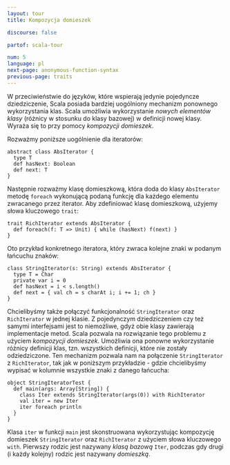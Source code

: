 ```yaml
---
layout: tour
title: Kompozycja domieszek

discourse: false

partof: scala-tour

num: 5
language: pl
next-page: anonymous-function-syntax
previous-page: traits
---
```


W przeciwieństwie do języków, które wspierają jedynie pojedyncze dziedziczenie, Scala posiada bardziej uogólniony mechanizm ponownego wykorzystania klas. Scala umożliwia wykorzystanie _nowych elementów klasy_ (różnicy w stosunku do klasy bazowej) w definicji nowej klasy. Wyraża się to przy pomocy _kompozycji domieszek_.

Rozważmy poniższe uogólnienie dla iteratorów:

```tut
abstract class AbsIterator {
  type T
  def hasNext: Boolean
  def next: T
}
```
 
Następnie rozważmy klasę domieszkową, która doda do klasy `AbsIterator` metodę `foreach` wykonującą podaną funkcję dla każdego elementu zwracanego przez iterator. Aby zdefiniować klasę domieszkową, użyjemy słowa kluczowego `trait`:

```tut
trait RichIterator extends AbsIterator {
  def foreach(f: T => Unit) { while (hasNext) f(next) }
}
```
 
Oto przykład konkretnego iteratora, który zwraca kolejne znaki w podanym łańcuchu znaków:
 
```tut
class StringIterator(s: String) extends AbsIterator {
  type T = Char
  private var i = 0
  def hasNext = i < s.length()
  def next = { val ch = s charAt i; i += 1; ch }
}
```
 
Chcielibyśmy także połączyć funkcjonalność `StringIterator` oraz `RichIterator` w jednej klasie. Z pojedynczym dziedziczeniem czy też samymi interfejsami jest to niemożliwe, gdyż obie klasy zawierają implementacje metod. Scala pozwala na rozwiązanie tego problemu z użyciem _kompozycji domieszek_. Umożliwia ona ponowne wykorzystanie różnicy definicji klas, tzn. wszystkich definicji, które nie zostały odziedziczone. Ten mechanizm pozwala nam na połączenie `StringIterator` z `RichIterator`, tak jak w poniższym przykładzie - gdzie chcielibyśmy wypisać w kolumnie wszystkie znaki z danego łańcucha:
 
```tut
object StringIteratorTest {
  def main(args: Array[String]) {
    class Iter extends StringIterator(args(0)) with RichIterator
    val iter = new Iter
    iter foreach println
  }
}
```
 
Klasa `iter` w funkcji `main` jest skonstruowana wykorzystując kompozycję domieszek `StringIterator` oraz `RichIterator` z użyciem słowa kluczowego `with`. Pierwszy rodzic jest nazywany _klasą bazową_ `Iter`, podczas gdy drugi (i każdy kolejny) rodzic jest nazywany _domieszką_.
